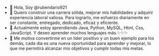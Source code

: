 - 👋 Hola, Soy @rubendario921
- 👀 Quiero construir una carrera sólida, mejorar mis habilidades y adquirir experiencia laboral valiosa. Para lograrlo, me esfuerzo diariamente en ser constante, entregado, dedicado, eficaz y eficiente.
- 🌱 Actualmente estoy aprendiendo Java, Python, MySQL, Html, Css, JavaScript. Y deseo aprender muchos lenguajes más.✨✨✨
- 💞️ Me motiva convertirme en un líder positivo y un buen ejemplo para los demás, cada día es una nueva oportunidad para aprender y mejorar, lo que me permitirá alcanzar mis objetivos y cumplir todas mis metas.

<!---
rubendario921/rubendario921 is a ✨ special ✨ repository because its `README.md` (this file) appears on your GitHub profile.
You can click the Preview link to take a look at your changes.
--->
 
